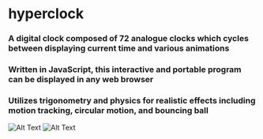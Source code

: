 # hyperclock

### A digital clock composed of 72 analogue clocks which cycles between displaying current time and various animations
### Written in JavaScript, this interactive and portable program can be displayed in any web browser
### Utilizes trigonometry and physics for realistic effects including motion tracking, circular motion, and bouncing ball

![Alt Text](hyperclock1.2.gif)
![Alt Text](hyperclock1.1.gif)
